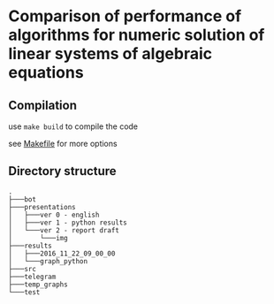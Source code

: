 # Comparison of performance of algorithms for numeric solution of linear systems of algebraic equations


## Compilation

use `make build` to compile the code

see [Makefile](Makefile) for more options


## Directory structure

    .
	├───bot
	├───presentations
	│   ├───ver 0 - english
	│   ├───ver 1 - python results
	│   └───ver 2 - report draft
	│       └───img
	├───results
	│   ├───2016_11_22_09_00_00
	│   └───graph_python
	├───src
	├───telegram
	├───temp_graphs
	└───test
